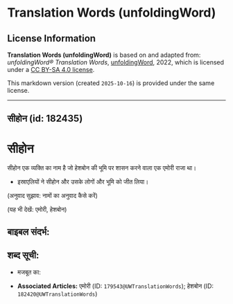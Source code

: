 # Translation Words (unfoldingWord)

## License Information

**Translation Words (unfoldingWord)** is based on and adapted from: _unfoldingWord® Translation Words_, [unfoldingWord](https://unfoldingword.org/utw), 2022, which is licensed under a [CC BY-SA 4.0 license](https://creativecommons.org/licenses/by-sa/4.0/legalcode.en).

This markdown version (created `2025-10-16`) is provided under the same license.



--------------------------------

## सीहोन (id: 182435)

**सीहोन**
=========

सीहोन एक व्यक्ति का नाम है जो हेशबोन की भूमि पर शासन करने वाला एक एमोरी राजा था।

* इस्राएलियों ने सीहोन और उसके लोगों और भूमि को जीत लिया।

(अनुवाद सुझाव: नामों का अनुवाद कैसे करें)

(यह भी देखें: एमोरी, हेशबोन)

बाइबल संदर्भ:
-------------

**शब्द सूची:**
--------------

* मजबूत का:

* **Associated Articles:** एमोरी (ID: `179543@UWTranslationWords`); हेशबोन (ID: `182420@UWTranslationWords`)

